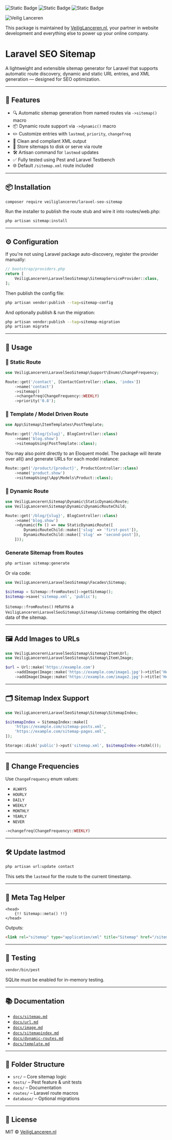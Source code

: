 ![Static Badge](https://img.shields.io/badge/Version-1.4.0-blue)
![Static Badge](https://img.shields.io/badge/Laravel-12.*-blue)
![Static Badge](https://img.shields.io/badge/PHP->_8.3-blue)

![Veilig Lanceren](/veilig-lanceren-logo.png)

This package is maintained by [VeiligLanceren.nl](https://veiliglanceren.nl), your partner in website development and everything else to power up your online company.

# Laravel SEO Sitemap

A lightweight and extensible sitemap generator for Laravel that supports automatic route discovery, dynamic and static URL entries, and XML generation — designed for SEO optimization.

---

## 🚀 Features

- 🔍 Automatic sitemap generation from named routes via `->sitemap()` macro
- 📦 Dynamic route support via `->dynamic()` macro
- ✏️ Customize entries with `lastmod`, `priority`, `changefreq`
- 🧼 Clean and compliant XML output
- 💾 Store sitemaps to disk or serve via route
- 🛠 Artisan command for `lastmod` updates
- ✅ Fully tested using Pest and Laravel Testbench
- 🌐 Default `/sitemap.xml` route included

---

## 📦 Installation

```bash
composer require veiliglanceren/laravel-seo-sitemap
```

Run the installer to publish the route stub and wire it into routes/web.php:

```bash
php artisan sitemap:install
```

---

## ⚙️ Configuration

If you're not using Laravel package auto-discovery, register the provider manually:

```php
// bootstrap/providers.php
return [
    VeiligLanceren\LaravelSeoSitemap\SitemapServiceProvider::class,
];
```

Then publish the config file:

```bash
php artisan vendor:publish --tag=sitemap-config
```

And optionally publish & run the migration:

```bash
php artisan vendor:publish --tag=sitemap-migration
php artisan migrate
```

---

## 🧭 Usage

### 📄 Static Route

```php
use VeiligLanceren\LaravelSeoSitemap\Support\Enums\ChangeFrequency;

Route::get('/contact', [ContactController::class, 'index'])
    ->name('contact')
    ->sitemap()
    ->changefreq(ChangeFrequency::WEEKLY)
    ->priority('0.8');
```

### 🧩 Template / Model Driven Route

```php
use App\Sitemap\ItemTemplates\PostTemplate;

Route::get('/blog/{slug}', BlogController::class)
    ->name('blog.show')
    ->sitemapUsing(PostTemplate::class);
```

You may also point directly to an Eloquent model. The package will iterate over all() and generate URLs for each model instance:

```php
Route::get('/product/{product}', ProductController::class)
    ->name('product.show')
    ->sitemapUsing(\App\Models\Product::class);
```

### 🔄 Dynamic Route

```php
use VeiligLanceren\Sitemap\Dynamic\StaticDynamicRoute;
use VeiligLanceren\Sitemap\Dynamic\DynamicRouteChild;

Route::get('/blog/{slug}', BlogController::class)
    ->name('blog.show')
    ->dynamic(fn () => new StaticDynamicRoute([
        DynamicRouteChild::make(['slug' => 'first-post']),
        DynamicRouteChild::make(['slug' => 'second-post']),
    ]));
```

### Generate Sitemap from Routes

```bash
php artisan sitemap:generate
```

Or via code:

```php
use VeiligLanceren\LaravelSeoSitemap\Facades\Sitemap;

$sitemap = Sitemap::fromRoutes()->getSitemap();
$sitemap->save('sitemap.xml', 'public');
```

`Sitemap::fromRoutes()` returns a `VeiligLanceren\LaravelSeoSitemap\Sitemap\Sitemap` containing the object data of the sitemap.

---

## 🖼 Add Images to URLs

```php
use VeiligLanceren\LaravelSeoSitemap\Sitemap\Item\Url;
use VeiligLanceren\LaravelSeoSitemap\Sitemap\Item\Image;

$url = Url::make('https://example.com')
    ->addImage(Image::make('https://example.com/image1.jpg')->title('Hero 1'))
    ->addImage(Image::make('https://example.com/image2.jpg')->title('Hero 2'));
```

---

## 🗂 Sitemap Index Support

```php
use VeiligLanceren\LaravelSeoSitemap\Sitemap\SitemapIndex;

$sitemapIndex = SitemapIndex::make([
    'https://example.com/sitemap-posts.xml',
    'https://example.com/sitemap-pages.xml',
]);

Storage::disk('public')->put('sitemap.xml', $sitemapIndex->toXml());
```

---

## 🔁 Change Frequencies

Use `ChangeFrequency` enum values:
- `ALWAYS`
- `HOURLY`
- `DAILY`
- `WEEKLY`
- `MONTHLY`
- `YEARLY`
- `NEVER`

```php
->changefreq(ChangeFrequency::WEEKLY)
```

---

## 🛠 Update lastmod

```bash
php artisan url:update contact
```

This sets the `lastmod` for the route to the current timestamp.

---

## 🔗 Meta Tag Helper

```blade
<head>
    {!! Sitemap::meta() !!}
</head>
```

Outputs:

```html
<link rel="sitemap" type="application/xml" title="Sitemap" href="/sitemap.xml" />
```

---

## 🧪 Testing

```bash
vendor/bin/pest
```

SQLite must be enabled for in-memory testing.

---

## 📚 Documentation

- [`docs/sitemap.md`](docs/sitemap.md)
- [`docs/url.md`](docs/url.md)
- [`docs/image.md`](docs/image.md)
- [`docs/sitemapindex.md`](docs/sitemapindex.md)
- [`docs/dynamic-routes.md`](docs/dynamic-routes.md)
- [`docs/template.md`](docs/template.md)

---

## 📂 Folder Structure

- `src/` – Core sitemap logic
- `tests/` – Pest feature & unit tests
- `docs/` – Documentation
- `routes/` – Laravel route macros
- `database/` – Optional migrations

---

## 📄 License

MIT © [VeiligLanceren.nl](https://veiliglanceren.nl)
